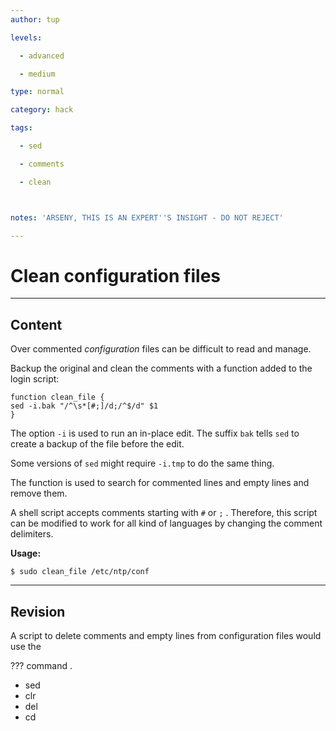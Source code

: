 ```yaml
---
author: tup

levels:

  - advanced

  - medium

type: normal

category: hack

tags:

  - sed

  - comments

  - clean



notes: 'ARSENY, THIS IS AN EXPERT''S INSIGHT - DO NOT REJECT'

---
```


# Clean configuration files

---

## Content

Over commented _configuration_ files can be difficult to read and manage.

Backup the original and clean the comments with a function added to the login script:

```shell
function clean_file {
sed -i.bak "/^\s*[#;]/d;/^$/d" $1
}
```

The option `-i` is used to run an in-place edit. The suffix `bak` tells `sed` to create a backup of the file before the edit.

Some versions of `sed` might require `-i.tmp` to do the same thing.

The function is used to search for commented lines and empty lines and remove them.

A shell script accepts comments starting with `#` or `;` . Therefore, this script can be modified to work for all kind of languages by changing the comment delimiters.

**Usage:**

```shell
$ sudo clean_file /etc/ntp/conf
```

---

## Revision

A script to delete comments and empty lines from configuration files would use the

??? command .

- sed
- clr
- del
- cd
